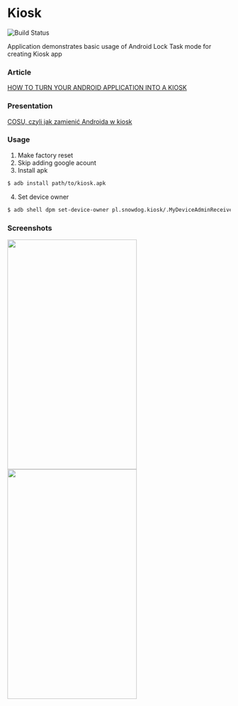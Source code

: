 # Kiosk
![Build Status](https://codebuild.ap-northeast-2.amazonaws.com/badges?uuid=eyJlbmNyeXB0ZWREYXRhIjoiNWVaWW5XdFdvQ1ZCbEljRlBDeFBXSjlWWVJ3RUVtVU1vekcwWUVoOHh0SVFEaXhTRHFMejhwZ0dRTFBZYkhGQ1lmNnpMbE9ncHpaWXJWcDdzR0VHZSs0PSIsIml2UGFyYW1ldGVyU3BlYyI6Iks0U2g4M0Z3NFpFTU9VcW4iLCJtYXRlcmlhbFNldFNlcmlhbCI6MX0%3D&branch=develop)

Application demonstrates basic usage of Android Lock Task mode for creating Kiosk app
### Article
[HOW TO TURN YOUR ANDROID APPLICATION INTO A KIOSK](https://snow.dog/blog/kiosk-mode-android/)
### Presentation
[COSU, czyli jak zamienić Androida w kiosk](https://drive.google.com/file/d/1uAX11bXR8aC-sg5VlybGaHo0vmuIw93l/view?usp=sharing)
### Usage
1. Make factory reset
2. Skip adding google acount
3. Install apk
```bash
$ adb install path/to/kiosk.apk
```
4. Set device owner
```bash
$ adb shell dpm set-device-owner pl.snowdog.kiosk/.MyDeviceAdminReceiver
```

### Screenshots
<img src="https://user-images.githubusercontent.com/12548284/37874490-775d37d6-3030-11e8-897c-e5d930a3d44f.png" width="292" height="519" /> <img src="https://user-images.githubusercontent.com/12548284/37874485-6c9b6a70-3030-11e8-8ea4-75ec19f10a59.png" width="292" height="519" />
